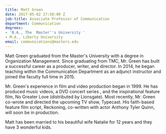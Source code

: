 ```yaml
---
title: Matt Green
date: 2017-05-02 17:50:00 Z
job-title: Associate Professor of Communication
department: Communication
degrees:
- 'B.A., The  Master''s University '
- M.A., Liberty University
email: communications@masters.edu
---
```


Matt Green graduated from the Master's University with a degree in Organization Management. Since graduating from TMC, Mr. Green has built a successful career as a producer, writer, and director. In 2014, he began teaching within the Communication Department as an adjunct instructor and joined the faculty full time in 2015.  

Mr. Green's experience in film and video production began in 1999. He has produced music videos, a DVD concert series , and the inspirational feature film, No Greater Love (distributed by Lionsgate). Most recently, Mr. Green co-wrote and directed the upcoming TV show, Typecast. His faith-based feature film script, Reckoning, co-written with actor Anthony Tyler Quinn, will soon be in production. 

Matt has been married to his beautiful wife Natalie for 12 years and they have 3 wonderful kids.